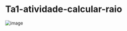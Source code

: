 # Ta1-atividade-calcular-raio
![image](https://user-images.githubusercontent.com/66571686/181602667-aa2aac3d-76b0-4ade-9600-b02fb4177e39.png)
